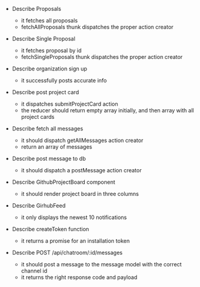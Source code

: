 - Describe Proposals
  - it fetches all proposals
  - fetchAllProposals thunk dispatches the proper action creator

- Describe Single Proposal
  - it fetches proposal by id
  - fetchSingleProposals thunk dispatches the proper action creator

- Describe organization sign up
  - it successfully posts accurate info

- Describe post project card
  - it dispatches submitProjectCard action
  - the reducer should return empty array initially, and then array with all project cards

- Describe fetch all messages
  - it should dispatch getAllMessages action creator
  - return an array of messages

- Describe post message to db
  - it should dispatch a postMessage action creator

- Describe GithubProjectBoard component
  - it should render project board in three columns

- Describe GirhubFeed
  - it only displays the newest 10 notifications

- Describe createToken function
  - it returns a promise for an installation token

- Describe POST /api/chatroom/:id/messages
  - it should post a message to the message model with the correct channel id
  - it returns the right response code and payload
